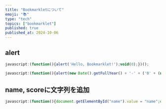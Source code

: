 ```yaml
---
title: "Bookmarkletについて"
emoji: "📚"
type: "tech"
topics: ["bookmarklet"]
published: true
published_at: 2024-10-06
---
```


## alert

```javascript
javascript:(function(){alert('Hello, Bookmarklet!');void(0);})();
```

```javascript
javascript:(function(){alert(new Date().getFullYear() + '-' + ('0' + (new Date().getMonth() + 1)).slice(-2) + '-' + ('0' + new Date().getDate()).slice(-2));void(0);})();
```

## name, scoreに文字列を追加

```javascript
javascript:(function(){document.getElementById("name").value = "name";document.getElementById("score").value = "123";void(0);})();
```
